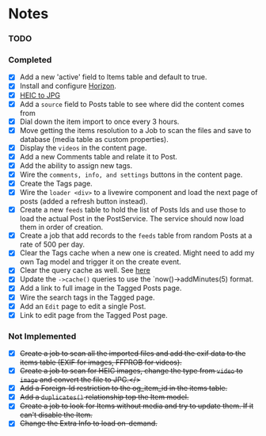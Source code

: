 # Notes

### TODO

### Completed
- [x] Add a new 'active' field to Items table and default to true.
- [x] Install and configure [Horizon](https://laravel.com/docs/9.x/horizon).
- [x] [HEIC to JPG](https://blog.genijaho.dev/how-to-add-support-for-heic-images-with-imagemagick-in-php)
- [x] Add a `source` field to Posts table to see where did the content comes from
- [x] Dial down the item import to once every 3 hours.
- [x] Move getting the items resolution to a Job to scan the files and save to database (media table as custom properties).
- [x] Display the `videos` in the content page.
- [x] Add a new Comments table and relate it to Post.
- [x] Add the ability to assign new tags.
- [x] Wire the `comments, info, and settings` buttons in the content page.
- [x] Create the Tags page.
- [x] Wire the `loader <div>` to a livewire component and load the next page of posts (added a refresh button instead).
- [x] Create a new `feeds` table to hold the list of Posts Ids and use those to load the actual Post in the PostService. The service should now load them in order of creation.
- [x] Create a job that add records to the `feeds` table from random Posts at a rate of 500 per day.
- [x] Clear the Tags cache when a new one is created. Might need to add my own Tag model and trigger it on the create event.
- [x] Clear the query cache as well. See [here](https://github.com/Laragear/CacheQuery#forgetting-results-with-a-key)
- [x] Update the `->cache()` queries to use the `now()->addMinutes(5) format.
- [x] Add a link to full image in the Tagged Posts page.
- [x] Wire the search tags in the Tagged page.
- [x] Add an `Edit` page to edit a single Post.
- [x] Link to edit page from the Tagged Post page.

### Not Implemented
- [x] <del>Create a job to scan all the imported files and add the exif data to the items table (EXIF for images, FFPROB for videos).</del>
- [x] <del>Create a job to scan for HEIC images, change the type from `video` to `image` and convert the file to JPG.</>
- [x] <del>Add a Foreign-Id restriction to the og_item_id in the items table.</dev>
- [x] <del>Add a `duplicates()` relationship top the Item model.<del>
- [x] <del>Create a job to look for Items without media and try to update them. If it can't disable the Item.</del>
- [x] <del>Change the Extra Info to load on-demand.</del>
